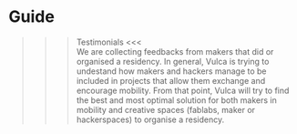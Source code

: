 # Guide

>>> Testimonials <<<   
We are collecting feedbacks from makers that did or organised a residency. 
In general, Vulca is trying to undestand how makers and hackers manage to be included in projects that allow them exchange and encourage mobility. From that point, Vulca will try to find the best and most optimal solution for both makers in mobility and creative spaces (fablabs, maker or hackerspaces) to organise a residency.
